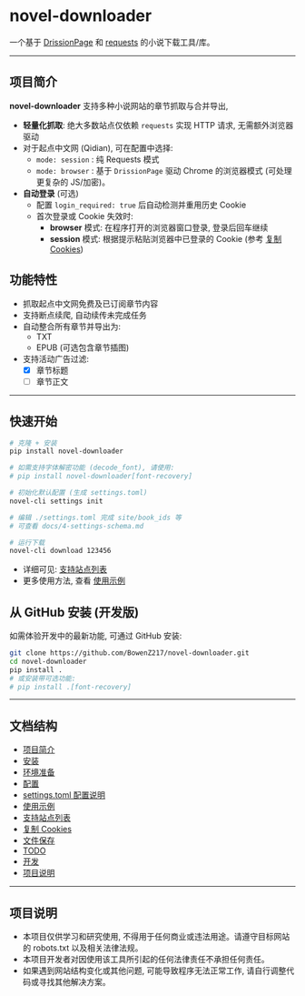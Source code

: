# novel-downloader

一个基于 [DrissionPage](https://www.drissionpage.cn) 和 [requests](https://github.com/psf/requests) 的小说下载工具/库。

---

## 项目简介

**novel-downloader** 支持多种小说网站的章节抓取与合并导出,
- **轻量化抓取**: 绝大多数站点仅依赖 `requests` 实现 HTTP 请求, 无需额外浏览器驱动
- 对于起点中文网 (Qidian), 可在配置中选择:
  - `mode: session` : 纯 Requests 模式
  - `mode: browser`  : 基于 `DrissionPage` 驱动 Chrome 的浏览器模式 (可处理更复杂的 JS/加密)。
- **自动登录** (可选)
  - 配置 `login_required: true` 后自动检测并重用历史 Cookie
  - 首次登录或 Cookie 失效时:
    - **browser** 模式: 在程序打开的浏览器窗口登录, 登录后回车继续
    - **session** 模式: 根据提示粘贴浏览器中已登录的 Cookie (参考 [复制 Cookies](https://github.com/BowenZ217/novel-downloader/blob/main/docs/copy-cookies.md))

## 功能特性

- 抓取起点中文网免费及已订阅章节内容
- 支持断点续爬, 自动续传未完成任务
- 自动整合所有章节并导出为:
  - TXT
  - EPUB (可选包含章节插图)
- 支持活动广告过滤:
  - [x] 章节标题
  - [ ] 章节正文

---

## 快速开始

```bash
# 克隆 + 安装
pip install novel-downloader

# 如需支持字体解密功能 (decode_font), 请使用:
# pip install novel-downloader[font-recovery]

# 初始化默认配置 (生成 settings.toml)
novel-cli settings init

# 编辑 ./settings.toml 完成 site/book_ids 等
# 可查看 docs/4-settings-schema.md

# 运行下载
novel-cli download 123456
```

- 详细可见: [支持站点列表](https://github.com/BowenZ217/novel-downloader/blob/main/docs/6-supported-sites.md)
- 更多使用方法, 查看 [使用示例](https://github.com/BowenZ217/novel-downloader/blob/main/docs/5-usage-examples.md)

## 从 GitHub 安装 (开发版)

如需体验开发中的最新功能, 可通过 GitHub 安装:

```bash
git clone https://github.com/BowenZ217/novel-downloader.git
cd novel-downloader
pip install .
# 或安装带可选功能:
# pip install .[font-recovery]
```

---

## 文档结构

- [项目简介](#项目简介)
- [安装](https://github.com/BowenZ217/novel-downloader/blob/main/docs/1-installation.md)
- [环境准备](https://github.com/BowenZ217/novel-downloader/blob/main/docs/2-environment-setup.md)
- [配置](https://github.com/BowenZ217/novel-downloader/blob/main/docs/3-configuration.md)
- [settings.toml 配置说明](https://github.com/BowenZ217/novel-downloader/blob/main/docs/4-settings-schema.md)
- [使用示例](https://github.com/BowenZ217/novel-downloader/blob/main/docs/5-usage-examples.md)
- [支持站点列表](https://github.com/BowenZ217/novel-downloader/blob/main/docs/6-supported-sites.md)
- [复制 Cookies](https://github.com/BowenZ217/novel-downloader/blob/main/docs/copy-cookies.md)
- [文件保存](https://github.com/BowenZ217/novel-downloader/blob/main/docs/file-saving.md)
- [TODO](https://github.com/BowenZ217/novel-downloader/blob/main/docs/todo.md)
- [开发](https://github.com/BowenZ217/novel-downloader/blob/main/docs/develop.md)
- [项目说明](#项目说明)

---

## 项目说明

- 本项目仅供学习和研究使用, 不得用于任何商业或违法用途。请遵守目标网站的 robots.txt 以及相关法律法规。
- 本项目开发者对因使用该工具所引起的任何法律责任不承担任何责任。
- 如果遇到网站结构变化或其他问题, 可能导致程序无法正常工作, 请自行调整代码或寻找其他解决方案。
